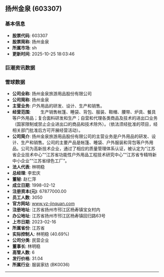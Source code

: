 ## 扬州金泉 (603307)

### 基本信息

- **股票代码**: 603307
- **股票简称**: 扬州金泉
- **所属市场**: sh
- **更新时间**: 2025-10-25 18:03:46

### 巨潮资讯数据


### 雪球数据

- **公司全称**: 扬州金泉旅游用品股份有限公司
- **公司简称**: 扬州金泉
- **主营业务**: 户外用品的研发、设计、生产和销售。
- **经营范围**: 　　生产销售帐篷、睡袋、背包、服装、鞋帽、腰带、炉具、餐具等户外用品；复合面料研发和生产；自营和代理各类商品及技术的进出口业务（国家限制或禁止企业进出口的商品和技术除外）。（依法须经批准的项目，经相关部门批准后方可开展经营活动）。
- **公司简介**: 扬州金泉旅游用品股份有限公司的主营业务是户外用品的研发、设计、生产和销售。公司的主要产品是帐篷、睡袋、户外服装和背包等户外用品。公司为高新技术企业，通过了相应的质量管理体系认证，被认定为“江苏省企业技术中心”“江苏省功能性户外用品工程技术研究中心”“江苏省专精特新中小企业”“江苏省绿色工厂”。
- **法人代表**: 林明稳
- **总经理**: 李宏庆
- **董秘**: 赵仁萍
- **成立日期**: 1998-02-12
- **注册资本(元)**: 67877000.00
- **员工人数**: 3050
- **官方网站**: www.yz-jinquan.com
- **注册地址**: 江苏省扬州市邗江区杨寿镇宝女村内
- **办公地址**: 江苏省扬州市邗江区杨寿镇回归路63号
- **上市日期**: 2023-02-16
- **所属省份**: 江苏省
- **实际控制人**: 林明稳 (40.69%)
- **公司分类**: 民营企业
- **董事长**: 林明稳
- **高管人数**: 6
- **发行价格**: 31.04
- **所属行业**: 服装家纺 (BK0036)

---